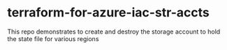 # terraform-for-azure-iac-str-accts
This repo demonstrates to create and destroy the storage account to hold the state file for various regions
